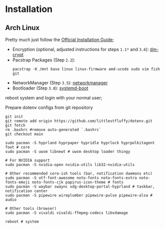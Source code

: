 # Installation

## Arch Linux

Pretty much just follow the [Official Installation Guide](https://wiki.archlinux.org/title/Installation_guide);

- Encryption (optional, adjusted instructions for steps `1.1*` and `3.6`): [dm-crypt](https://wiki.archlinux.org/title/Dm-crypt/Device_encryption)
- Pacstrap Packages (Step `2.2`):
  ```shell
  pacstrap -K /mnt base linux linux-firmware amd-ucode sudo vim fish git
  ```
- NetworkManager (Step `3.5`): [networkmanager](https://wiki.archlinux.org/title/NetworkManager)
- Bootloader (Step `3.8`): [systemd-boot](https://wiki.archlinux.org/title/Systemd-boot)

reboot system and login with your normal user;

Prepare dotenv configs from git repository
```shell
git init
git remote add origin https://github.com/littlestfluffy/dotenv.git
git fetch
rm .bashrc #remove auto-generated `.bashrc`
git checkout main
```

```shell
sudo pacman -S hyprland hyprpaper hypridle hyprlock hyprpolkitagent foot # core
sudo pacman -S uwsm libnewt # uwsm desktop loader thingy

# For NVIDIA support
sudo pacman -S nvidia-open nvidia-utils lib32-nvidia-utils

# Other recommended core-ish tools (bar, notification daemons etc)
sudo pacman -S otf-font-awesome noto-fonts noto-fonts-extra noto-fonts-emoji noto-fonts-cjk papirus-icon-theme # fonts
sudo pacman -S waybar swaync xdg-desktop-portal-hyprland # taskbar, notification center
sudo pacman -S pipewire wireplumber pipewire-pulse pipewire-alsa # audio

# Other tools (browser)
sudo pacman -S vivaldi vivaldi-ffmpeg-codecs libxdamage

reboot # system
```

